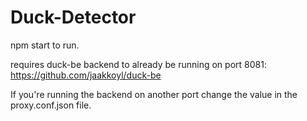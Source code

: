 # Duck-Detector
npm start to run.

requires duck-be backend to already be running on port 8081:
https://github.com/jaakkoyl/duck-be

If you're running the backend on another port change the value in the proxy.conf.json file.
